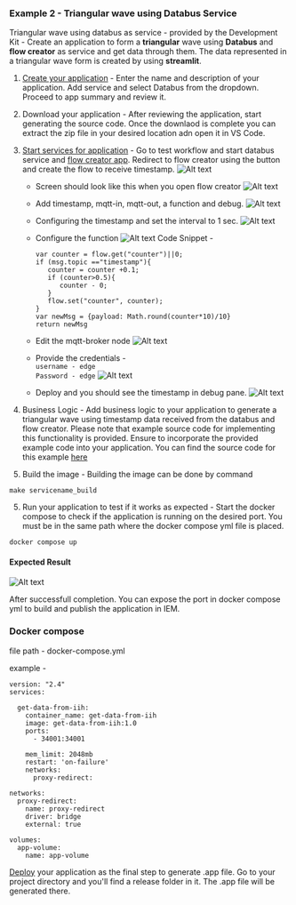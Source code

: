 ### Example 2 - Triangular wave using Databus Service

Triangular wave using databus as service - provided by the Development Kit - Create an application to form a **triangular** wave using **Databus** and **flow creator** as service and get data through them. The data represented in a triangular wave form is created by using **streamlit**.

1. [Create your application](../Workflows/01-Create-Workflow.md) - Enter the name and description of your application. Add service and select Databus from the dropdown. Proceed to app summary and review it.
2. Download your application - After reviewing the application, start generating the source code. Once the downlaod is complete you can extract the zip file in your desired location adn open it in VS Code.
3. [Start services for application](../Workflows/02-Test-Workflow.md) - Go to test workflow and start databus service and [flow creator app](http://localhost:1880/). Redirect to flow creator using the button and create the flow to receive timestamp. 
![Alt text](../assets/Examples/02-Example/image-5.png)
   - Screen should look like this when you open flow creator
   ![Alt text](<../assets/Examples/02-Example/databus app flow 1.PNG>)

   - Add timestamp, mqtt-in, mqtt-out, a function and debug.
   ![Alt text](../assets/Examples/02-Example/image-7.png)

   - Configuring the timestamp and set the interval to 1 sec.
   ![Alt text](<../assets/Examples/02-Example/databus app flow 3.PNG>)

   - Configure the function 
   ![Alt text](../assets/Examples/02-Example/image-8.png)
      Code Snippet - 

      ```
      var counter = flow.get("counter")||0;
      if (msg.topic =="timestamp"){
         counter = counter +0.1;
         if (counter>0.5){
            counter - 0;
         }
         flow.set("counter", counter);
      }
      var newMsg = {payload: Math.round(counter*10)/10}
      return newMsg
      ```

   - Edit the mqtt-broker node
   ![Alt text](<../assets/Examples/02-Example/databus app flow 4.PNG>)

   - Provide the credentials -  <br>
   `username - edge` <br>
                 `Password - edge`
   ![Alt text](<../assets/Examples/02-Example/databus app flow 5.PNG>)

   - Deploy and you should see the timestamp in debug pane.
   ![Alt text](../assets/Examples/02-Example/image-9.png)



3. Business Logic - Add business logic to your application to generate a triangular wave using timestamp data received from the databus and flow creator. Please note that example source code for implementing this functionality is provided. Ensure to incorporate the provided example code into your application. You can find the source code for this example [here](../source-code/02-Example.md)
4. Build the image - Building the image can be done by command

```
make servicename_build
```
5. Run your application to test if it works as expected - Start the docker compose to check if the application is running on the desired port.
You must be in the same path where the docker compose yml file is placed.

```
docker compose up
```

#### Expected Result 

![Alt text](../assets/Examples/02-Example/image-10.png)

After successfull completion. You can expose the port in docker compose yml to build and publish the application in IEM. 

### Docker compose 
file path - docker-compose.yml

example - 

```
version: "2.4"
services:
  
  get-data-from-iih:
    container_name: get-data-from-iih
    image: get-data-from-iih:1.0
    ports:
      - 34001:34001
  
    mem_limit: 2048mb
    restart: 'on-failure'
    networks:
      proxy-redirect:
  
networks:                                                                                     
  proxy-redirect:
    name: proxy-redirect
    driver: bridge
    external: true

volumes:
  app-volume:
    name: app-volume

```

[Deploy](../Workflows/03-Deploy-Workflow.md) your application as the final step to generate .app file.
Go to your project directory and you'll find a release folder in it. The .app file will be generated there.


